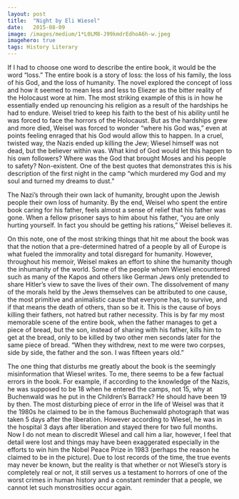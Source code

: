 ```yaml
---
layout:	post
title:	"Night by Eli Wiesel"
date:	2015-08-09
image: /images/medium/1*L0LM8-J99kmdrEdhoA6h-w.jpeg
imagehero: true
tags: History Literary
---
```

  
If I had to choose one word to describe the entire book, it would be the word “loss.” The entire book is a story of loss: the loss of his family, the loss of his God, and the loss of humanity. The novel explored the concept of loss and how it seemed to mean less and less to Eliezer as the bitter reality of the Holocaust wore at him. The most striking example of this is in how he essentially ended up renouncing his religion as a result of the hardships he had to endure. Weisel tried to keep his faith to the best of his ability until he was forced to face the horrors of the Holocaust. But as the hardships grew and more died, Weisel was forced to wonder “where his God was,” even at points feeling enraged that his God would allow this to happen. In a cruel, twisted way, the Nazis ended up killing the Jew; Wiesel himself was not dead, but the believer within was. What kind of God would let this happen to his own followers? Where was the God that brought Moses and his people to safety? Non-existent. One of the best quotes that demonstrates this is his description of the first night in the camp “which murdered my God and my soul and turned my dreams to dust.”

The Nazi’s through their own lack of humanity, brought upon the Jewish people their own loss of humanity. By the end, Weisel who spent the entire book caring for his father, feels almost a sense of relief that his father was gone. When a fellow prisoner says to him about his father, “you are only hurting yourself. In fact you should be getting his rations,” Weisel believes it.

On this note, one of the most striking things that hit me about the book was that the notion that a pre-determined hatred of a people by all of Europe is what fueled the immorality and total disregard for humanity. However, throughout his memoir, Weisel makes an effort to shine the humanity though the inhumanity of the world. Some of the people whom Wiesel encountered such as many of the Kapos and others like German Jews only pretended to share Hitler’s view to save the lives of their own. The dissolvement of many of the morals held by the Jews themselves can be attributed to one cause, the most primitive and animalistic cause that everyone has, to survive, and if that means the death of others, than so be it. This is the cause of boys killing their fathers, not hatred but rather necessity. This is by far my most memorable scene of the entire book, when the father manages to get a piece of bread, but the son, instead of sharing with his father, kills him to get at the bread, only to be killed by two other men seconds later for the same piece of bread. “When they withdrew, next to me were two corpses, side by side, the father and the son. I was fifteen years old.”

The one thing that disturbs me greatly about the book is the seemingly misinformation that Wiesel writes. To me, there seems to be a few factual errors in the book. For example, if according to the knowledge of the Nazis, he was supposed to be 18 when he entered the camps, not 15, why at Buchenwald was he put in the Children’s Barrack? He should have been 19 by then. The most disturbing piece of error in the life of Weisel was that it the 1980s he claimed to be in the famous Buchenwald photograph that was taken 5 days after the liberation. However according to Wiesel, he was in the hospital 3 days after liberation and stayed there for two full months. Now I do not mean to discredit Wiesel and call him a liar, however, I feel that detail were lost and things may have been exaggerated especially in the efforts to win him the Nobel Peace Prize in 1983 (perhaps the reason he claimed to be in the picture). Due to lost records of the time, the true events may never be known, but the reality is that whether or not Wiesel’s story is completely real or not, it still serves us a testament to horrors of one of the worst crimes in human history and a constant reminder that a people, we cannot let such monstrosities occur again.

  